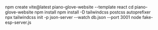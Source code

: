 npm create vite@latest piano-glove-website --template react
cd piano-glove-website
npm install
npm install -D tailwindcss postcss autoprefixer
npx tailwindcss init -p
json-server --watch db.json --port 3001
node fake-esp-server.js